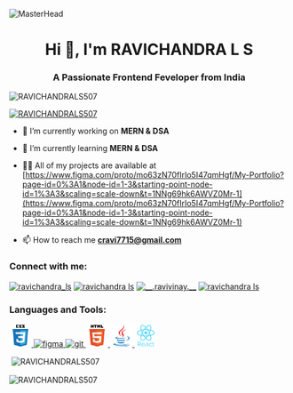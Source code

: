 ![MasterHead](https://repository-images.githubusercontent.com/588181932/e36ec678-7984-4cdd-8e4c-a3932772ff8e)

<h1 align="center">Hi 👋, I'm RAVICHANDRA L S</h1>
<h3 align="center">A Passionate Frontend Feveloper from India</h3>

<p align="left"> <img src="https://komarev.com/ghpvc/?username=RAVICHANDRALS507&label=Profile%20views&color=0e75b6&style=flat" alt="RAVICHANDRALS507" /> </p>
<p align="left"> <a href="https://github.com/ryo-ma/github-profile-trophy"><img src="https://github-profile-trophy.vercel.app/?username=RAVICHANDRALS507" alt="RAVICHANDRALS507" /></a> </p>



- 🔭 I’m currently working on **MERN & DSA**

- 🌱 I’m currently learning **MERN & DSA**

- 👨‍💻 All of my projects are available at [https://www.figma.com/proto/mo63zN70fIrIo5I47qmHgf/My-Portfolio?page-id=0%3A1&node-id=1-3&starting-point-node-id=1%3A3&scaling=scale-down&t=1NNg69hk6AWVZ0Mr-1](https://www.figma.com/proto/mo63zN70fIrIo5I47qmHgf/My-Portfolio?page-id=0%3A1&node-id=1-3&starting-point-node-id=1%3A3&scaling=scale-down&t=1NNg69hk6AWVZ0Mr-1)

- 📫 How to reach me **cravi7715@gmail.com**

<h3 align="left">Connect with me:</h3>
<p align="left">
<a href="https://twitter.com/ravichandra_ls" target="blank"><img align="center" src="https://raw.githubusercontent.com/rahuldkjain/github-profile-readme-generator/master/src/images/icons/Social/twitter.svg" alt="ravichandra_ls" height="30" width="40" /></a>
<a href="https://linkedin.com/in/ravichandra ls" target="blank"><img align="center" src="https://raw.githubusercontent.com/rahuldkjain/github-profile-readme-generator/master/src/images/icons/Social/linked-in-alt.svg" alt="ravichandra ls" height="30" width="40" /></a>
<a href="https://instagram.com/__.ravivinay.__" target="blank"><img align="center" src="https://raw.githubusercontent.com/rahuldkjain/github-profile-readme-generator/master/src/images/icons/Social/instagram.svg" alt="__.ravivinay.__" height="30" width="40" /></a>
<a href="https://www.hackerrank.com/ravichandra ls" target="blank"><img align="center" src="https://raw.githubusercontent.com/rahuldkjain/github-profile-readme-generator/master/src/images/icons/Social/hackerrank.svg" alt="ravichandra ls" height="30" width="40" /></a>
</p>

<h3 align="left">Languages and Tools:</h3>
<p align="left"> <a href="https://www.w3schools.com/css/" target="_blank" rel="noreferrer"> <img src="https://raw.githubusercontent.com/devicons/devicon/master/icons/css3/css3-original-wordmark.svg" alt="css3" width="40" height="40"/> </a> <a href="https://www.figma.com/" target="_blank" rel="noreferrer"> <img src="https://www.vectorlogo.zone/logos/figma/figma-icon.svg" alt="figma" width="40" height="40"/> </a> <a href="https://git-scm.com/" target="_blank" rel="noreferrer"> <img src="https://www.vectorlogo.zone/logos/git-scm/git-scm-icon.svg" alt="git" width="40" height="40"/> </a> <a href="https://www.w3.org/html/" target="_blank" rel="noreferrer"> <img src="https://raw.githubusercontent.com/devicons/devicon/master/icons/html5/html5-original-wordmark.svg" alt="html5" width="40" height="40"/> </a> <a href="https://www.java.com" target="_blank" rel="noreferrer"> <img src="https://raw.githubusercontent.com/devicons/devicon/master/icons/java/java-original.svg" alt="java" width="40" height="40"/> </a> <a href="https://reactjs.org/" target="_blank" rel="noreferrer"> <img src="https://raw.githubusercontent.com/devicons/devicon/master/icons/react/react-original-wordmark.svg" alt="react" width="40" height="40"/> </a> </p>


<p>&nbsp;<img align="center" src="https://github-readme-stats.vercel.app/api?username=RAVICHANDRALS507&show_icons=true&locale=en" alt="RAVICHANDRALS507" /></p>

<p>
  <img align="center" src="https://github-readme-streak-stats.herokuapp.com?user=RAVICHANDRALS507&theme=dark&hide_border=true" alt="RAVICHANDRALS507" />
</p>
